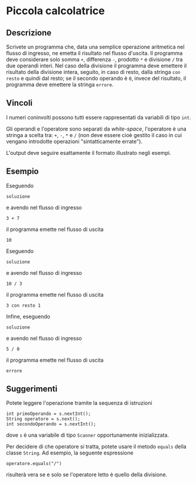 Piccola calcolatrice
====================

Descrizione
-----------

Scrivete un programma che, data una semplice operazione aritmetica nel flusso di
ingresso, ne emetta il risultato nel flusso d'uscita. Il programma deve
considerare solo somma `+`, differenza `-`, prodotto `*` e divisione `/` tra
due operandi interi. Nel caso della divisione il programma deve emettere il
risultato della divisione intera, seguito, in caso di resto, dalla stringa `con
resto` e quindi dal resto; se il secondo operando è `0`, invece del risultato,
il programma deve emettere la stringa `errore`.


Vincoli
-------

I numeri coninvolti possono tutti essere rappresentati da variabili di tipo
`int`.

Gli operandi e l'operatore sono separati da *white-space*, l'operatore è una
stringa a scelta tra: `+`, `-`, `*` e `/` (non deve essere cioè gestito il caso
in cui vengano introdotte operazioni "sintatticamente errate").

L'output deve seguire esattamente il formato illustrato negli esempi.


Esempio
-------

Eseguendo

    soluzione

e avendo nel flusso di ingresso

    3 + 7

il programma emette nel flusso di uscita

    10

Eseguendo

    soluzione

e avendo nel flusso di ingresso

    10 / 3

il programma emette nel flusso di uscita

    3 con resto 1

Infine, eseguendo

    soluzione

e avendo nel flusso di ingresso

    5 / 0

il programma emette nel flusso di uscita

    errore    


Suggerimenti
------------

Potete leggere l'operazione tramite la sequenza di istruzioni

    int primoOperando = s.nextInt();
    String operatore = s.next();
    int secondoOperando = s.nextInt();

dove `s` è una variabile di tipo `Scanner` opportunamente inizializzata.

Per decidere di che operatore si tratta, potete usare il metodo `equals` della
classe `String`. Ad esempio, la seguente espressione

    operatore.equals("/")

risulterà vera se e solo se l'operatore letto è quello della divisione.
